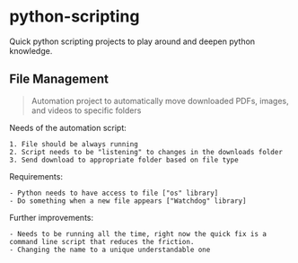 # python-scripting
Quick python scripting projects to play around and deepen python knowledge.

## File Management
> Automation project to automatically move downloaded PDFs, images, and videos to specific folders


Needs of the automation script:

	1. File should be always running 
	2. Script needs to be "listening" to changes in the downloads folder 
	3. Send download to appropriate folder based on file type

Requirements:

	- Python needs to have access to file ["os" library]
	- Do something when a new file appears ["Watchdog" library]

Further improvements:

	- Needs to be running all the time, right now the quick fix is a command line script that reduces the friction.
	- Changing the name to a unique understandable one